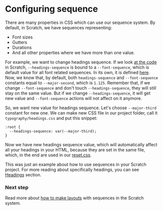 # Configuring sequence

There are many properties in CSS which can use our sequence system. By default, in Scratch, we have sequences representing:

- Font sizes
- Gutters
- Durations
- And all other properties where we have more than one value.

For example, we want to change headings sequence. If we look [at the code](https://github.com/scratch-css/scratch/blob/master/lib/config/typography/headings.css#L15) in Scratch, `--headings-sequence` is bound to a `--font-sequence`, which is default value for all font related sequences. In its own, it is defined [here](https://github.com/scratch-css/scratch/blob/master/lib/config/typography/font.css#L30). Now, we know that, by default, both `headings-sequence` and `--font-sequence` constants equal to `--major-second`, which is `1.125`. Remember that, if we change `--font-sequence` and don't touch `--headings-sequence`, they will still stay on the same value. But if we change `--headings-sequence`, it will get new value and `--font-sequence` actions will not affect on it anymore.

So, we want new value for headings sequence. Let's choose `--major-third` constant for new one. We can make new CSS file in our project folder, call it `typography/headings.css` and put this snippet:

```
:root {
  --headings-sequence: var(--major-third);
}
```

Now we have new headings sequence value, which will automatically affect all your headings in your HTML, because they are set in the same file, which, in the end are used in our [reset.css](https://github.com/scratch-css/scratch/blob/master/lib/config/typography/headings.css#L19).

This was just an example about how to use sequences in your Scratch project. For more reading about specifically headings, you can see [Headings](headings.html) section.


### Next step
Read more about [how to make layouts](layout.html) with sequences in the Scratch system.